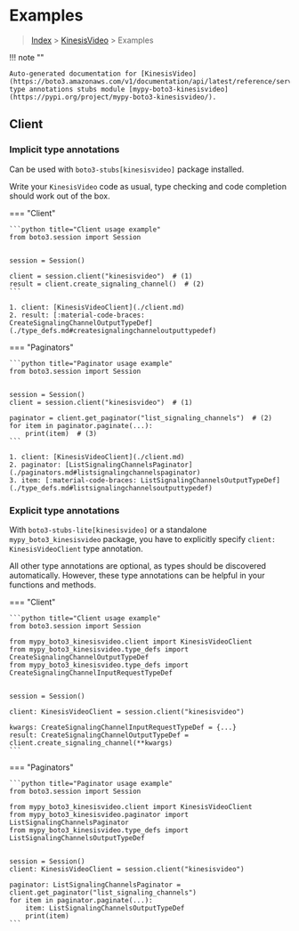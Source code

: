 # Examples

> [Index](../README.md) > [KinesisVideo](./README.md) > Examples

!!! note ""

    Auto-generated documentation for [KinesisVideo](https://boto3.amazonaws.com/v1/documentation/api/latest/reference/services/kinesisvideo.html#KinesisVideo)
    type annotations stubs module [mypy-boto3-kinesisvideo](https://pypi.org/project/mypy-boto3-kinesisvideo/).

## Client

### Implicit type annotations

Can be used with `boto3-stubs[kinesisvideo]` package installed.

Write your `KinesisVideo` code as usual,
type checking and code completion should work out of the box.


=== "Client"

    ```python title="Client usage example"
    from boto3.session import Session


    session = Session()

    client = session.client("kinesisvideo")  # (1)
    result = client.create_signaling_channel()  # (2)
    ```

    1. client: [KinesisVideoClient](./client.md)
    2. result: [:material-code-braces: CreateSignalingChannelOutputTypeDef](./type_defs.md#createsignalingchanneloutputtypedef) 



=== "Paginators"

    ```python title="Paginator usage example"
    from boto3.session import Session


    session = Session()
    client = session.client("kinesisvideo")  # (1)

    paginator = client.get_paginator("list_signaling_channels")  # (2)
    for item in paginator.paginate(...):
        print(item)  # (3)
    ```

    1. client: [KinesisVideoClient](./client.md)
    2. paginator: [ListSignalingChannelsPaginator](./paginators.md#listsignalingchannelspaginator)
    3. item: [:material-code-braces: ListSignalingChannelsOutputTypeDef](./type_defs.md#listsignalingchannelsoutputtypedef) 




### Explicit type annotations

With `boto3-stubs-lite[kinesisvideo]`
or a standalone `mypy_boto3_kinesisvideo` package, you have to explicitly specify `client: KinesisVideoClient` type annotation.

All other type annotations are optional, as types should be discovered automatically.
However, these type annotations can be helpful in your functions and methods.


=== "Client"

    ```python title="Client usage example"
    from boto3.session import Session

    from mypy_boto3_kinesisvideo.client import KinesisVideoClient
    from mypy_boto3_kinesisvideo.type_defs import CreateSignalingChannelOutputTypeDef
    from mypy_boto3_kinesisvideo.type_defs import CreateSignalingChannelInputRequestTypeDef


    session = Session()

    client: KinesisVideoClient = session.client("kinesisvideo")

    kwargs: CreateSignalingChannelInputRequestTypeDef = {...}
    result: CreateSignalingChannelOutputTypeDef = client.create_signaling_channel(**kwargs)
    ```



=== "Paginators"

    ```python title="Paginator usage example"
    from boto3.session import Session

    from mypy_boto3_kinesisvideo.client import KinesisVideoClient
    from mypy_boto3_kinesisvideo.paginator import ListSignalingChannelsPaginator
    from mypy_boto3_kinesisvideo.type_defs import ListSignalingChannelsOutputTypeDef


    session = Session()
    client: KinesisVideoClient = session.client("kinesisvideo")

    paginator: ListSignalingChannelsPaginator = client.get_paginator("list_signaling_channels")
    for item in paginator.paginate(...):
        item: ListSignalingChannelsOutputTypeDef
        print(item)
    ```




